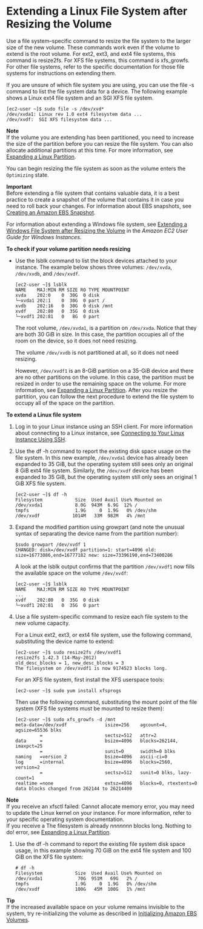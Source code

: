 # Extending a Linux File System after Resizing the Volume<a name="recognize-expanded-volume-linux"></a>

Use a file system–specific command to resize the file system to the larger size of the new volume\. These commands work even if the volume to extend is the root volume\. For ext2, ext3, and ext4 file systems, this command is resize2fs\. For XFS file systems, this command is xfs\_growfs\. For other file systems, refer to the specific documentation for those file systems for instructions on extending them\.

If you are unsure of which file system you are using, you can use the file \-s command to list the file system data for a device\. The following example shows a Linux ext4 file system and an SGI XFS file system\.

```
[ec2-user ~]$ sudo file -s /dev/xvd*
/dev/xvda1: Linux rev 1.0 ext4 filesystem data ...
/dev/xvdf:  SGI XFS filesystem data ...
```

**Note**  
If the volume you are extending has been partitioned, you need to increase the size of the partition before you can resize the file system\. You can also allocate additional partitions at this time\. For more information, see [Expanding a Linux Partition](http://docs.aws.amazon.com/AWSEC2/latest/UserGuide/expand-linux-partition.html)\.

You can begin resizing the file system as soon as the volume enters the `Optimizing` state\.

**Important**  
Before extending a file system that contains valuable data, it is a best practice to create a snapshot of the volume that contains it in case you need to roll back your changes\. For information about EBS snapshots, see [Creating an Amazon EBS Snapshot](http://docs.aws.amazon.com/AWSEC2/latest/UserGuide/ebs-creating-snapshot.html)\.

For information about extending a Windows file system, see [Extending a Windows File System after Resizing the Volume](http://docs.aws.amazon.com/AWSEC2/latest/WindowsGuide/recognize-expanded-volume-windows.html) in the *Amazon EC2 User Guide for Windows Instances*\.<a name="procedure_partition_check"></a>

**To check if your volume partition needs resizing**
+ Use the lsblk command to list the block devices attached to your instance\. The example below shows three volumes: `/dev/xvda`, `/dev/xvdb`, and `/dev/xvdf`\.

  ```
  [ec2-user ~]$ lsblk
  NAME    MAJ:MIN RM SIZE RO TYPE MOUNTPOINT
  xvda    202:0    0  30G  0 disk
  └─xvda1 202:1    0  30G  0 part /
  xvdb    202:16   0  30G  0 disk /mnt
  xvdf    202:80   0  35G  0 disk
  └─xvdf1 202:81   0   8G  0 part
  ```

  The root volume, `/dev/xvda1`, is a partition on `/dev/xvda`\. Notice that they are both 30 GiB in size\. In this case, the partition occupies all of the room on the device, so it does not need resizing\.

  The volume `/dev/xvdb` is not partitioned at all, so it does not need resizing\.

  However, `/dev/xvdf1` is an 8\-GiB partition on a 35\-GiB device and there are no other partitions on the volume\. In this case, the partition must be resized in order to use the remaining space on the volume\. For more information, see [Expanding a Linux Partition](http://docs.aws.amazon.com/AWSEC2/latest/UserGuide/expand-linux-partition.html)\. After you resize the partition, you can follow the next procedure to extend the file system to occupy all of the space on the partition\.

**To extend a Linux file system**

1. Log in to your Linux instance using an SSH client\. For more information about connecting to a Linux instance, see [Connecting to Your Linux Instance Using SSH](http://docs.aws.amazon.com/AWSEC2/latest/UserGuide/AccessingInstancesLinux.html)\.

1. Use the df \-h command to report the existing disk space usage on the file system\. In this new example, `/dev/xvda1` device has already been expanded to 35 GiB, but the operating system still sees only an original 8 GiB ext4 file system\. Similarly, the `/dev/xvdf` device has been expanded to 35 GiB, but the operating system still only sees an original 1 GiB XFS file system\.

   ```
   [ec2-user ~]$ df -h
   Filesystem            Size  Used Avail Use% Mounted on
   /dev/xvda1            8.0G  943M  6.9G  12% /
   tmpfs                 1.9G     0  1.9G   0% /dev/shm
   /dev/xvdf            1014M   33M  982M   4% /mnt
   ```

1. Expand the modified partition using growpart \(and note the unusual syntax of separating the device name from the partition number\):

   ```
   $sudo growpart /dev/xvdf 1
   CHANGED: disk=/dev/xvdf partition=1: start=4096 old: size=16773086,end=16777182 new: size=73396190,end=73400286
   ```

   A look at the lsblk output confirms that the partition `/dev/xvdf1` now fills the available space on the volume `/dev/xvdf`:

   ```
   [ec2-user ~]$ lsblk
   NAME    MAJ:MIN RM SIZE RO TYPE MOUNTPOINT
   ...
   xvdf    202:80   0  35G  0 disk
   └─xvdf1 202:81   0  35G  0 part
   ```

1. Use a file system\-specific command to resize each file system to the new volume capacity\. 

   For a Linux ext2, ext3, or ext4 file system, use the following command, substituting the device name to extend:

   ```
   [ec2-user ~]$ sudo resize2fs /dev/xvdf1
   resize2fs 1.42.3 (14-May-2012)
   old_desc_blocks = 1, new_desc_blocks = 3
   The filesystem on /dev/xvdf1 is now 9174523 blocks long.
   ```

   For an XFS file system, first install the XFS userspace tools:

   ```
   [ec2-user ~]$ sudo yum install xfsprogs
   ```

   Then use the following command, substituting the mount point of the file system \(XFS file systems must be mounted to resize them\):

   ```
   [ec2-user ~]$ sudo xfs_growfs -d /mnt
   meta-data=/dev/xvdf              isize=256    agcount=4, agsize=65536 blks
            =                       sectsz=512   attr=2
   data     =                       bsize=4096   blocks=262144, imaxpct=25
            =                       sunit=0      swidth=0 blks
   naming   =version 2              bsize=4096   ascii-ci=0
   log      =internal               bsize=4096   blocks=2560, version=2
            =                       sectsz=512   sunit=0 blks, lazy-count=1
   realtime =none                   extsz=4096   blocks=0, rtextents=0
   data blocks changed from 262144 to 26214400
   ```
**Note**  
If you receive an xfsctl failed: Cannot allocate memory error, you may need to update the Linux kernel on your instance\. For more information, refer to your specific operating system documentation\.  
If you receive a The filesystem is already *nnnnnnn* blocks long\. Nothing to do\! error, see [Expanding a Linux Partition](http://docs.aws.amazon.com/AWSEC2/latest/UserGuide/expand-linux-partition.html)\.

1. Use the df \-h command to report the existing file system disk space usage, in this example showing 70 GiB on the ext4 file system and 100 GiB on the XFS file system:

   ```
   # df -h
   Filesystem            Size  Used Avail Use% Mounted on
   /dev/xvda1             70G  951M   69G   2% /
   tmpfs                 1.9G     0  1.9G   0% /dev/shm
   /dev/xvdf             100G   45M  100G   1% /mnt
   ```

**Tip**  
If the increased available space on your volume remains invisible to the system, try re\-initializing the volume as described in [Initializing Amazon EBS Volumes](http://docs.aws.amazon.com/AWSEC2/latest/UserGuide/ebs-initialize.html)\.